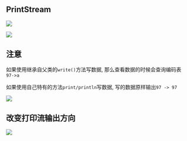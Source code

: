 ## PrintStream

![](https://pic.superbed.cn/item/5e0d473676085c328955da12.jpg)

![](https://pic.superbed.cn/item/5e0d475876085c328955dd43.jpg)

## 注意

如果使用继承自父类的`write()`方法写数据, 那么查看数据的时候会查询编码表` 97->a`

如果使用自己特有的方法`print/println`写数据, 写的数据原样输出`97 -> 97`

![](https://pic.superbed.cn/item/5e0d491476085c3289560a7a.jpg)

## 改变打印流输出方向

![](https://pic.superbed.cn/item/5e0d496d76085c328956128a.jpg)



































































